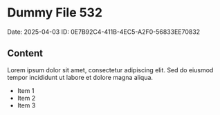 # Dummy File 532

Date: 2025-04-03
ID: 0E7B92C4-411B-4EC5-A2F0-56833EE70832

## Content

Lorem ipsum dolor sit amet, consectetur adipiscing elit.
Sed do eiusmod tempor incididunt ut labore et dolore magna aliqua.

* Item 1
* Item 2
* Item 3
